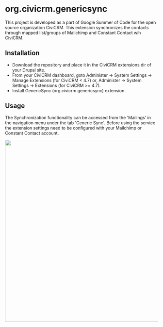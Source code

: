 # org.civicrm.genericsync

This project is developed as a part of Google Summer of Code for the open source organization CiviCRM. This extension synchronizes the contacts through mapped list/groups of Mailchimp and Constant Contact wih CiviCRM. 

## Installation
- Download the repository and place it in the CiviCRM extensions dir of your Drupal site.
- From your CiviCRM dashboard, goto Administer -> System Settings -> Manage Extensions (for CiviCRM < 4.7) or, Administer -> System Settings -> Extensions (for CiviCRM >= 4.7).
- Install GenericSync (org.civicrm.genericsync) extension.

## Usage
The Synchronization functionality can be accessed from the 'Mailings' in the navigation menu under the tab 'Generic Sync'. Before using the service the extension settings need to be configured with your Mailchimp or Constant Contact account. 

<img src="http://blog.skylable.com/wp-content/uploads/2016/02/google-summer-code-blog-post.jpg" width="600">

